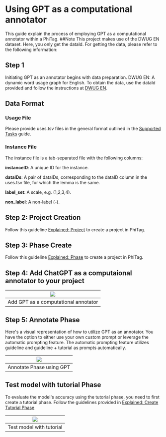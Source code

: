 
# Using GPT as a computational annotator

This guide explain the process of employing GPT as a computational annotator within a PhiTag.
##Note
This project makes use of the DWUG EN dataset. Here, you only get the dataId. For getting the data, please refer to the following information:

## Step 1
Initiating GPT as an annotator begins with data preparation.
DWUG EN: A dynamic word usage graph for English. To obtain the data, use the dataId provided and follow the instructions at [DWUG EN](https://zenodo.org/record/5544443).

## Data Format

### Usage File

Please provide uses.tsv files in the general format outlined in the [Supported Tasks](/guide/guideline/supported-tasks.md) guide.

### Instance File
The instance file is a tab-separated file with the following columns:

**instanceID**: A unique ID for the instance.

**dataIDs**: A pair of dataIDs, corresponding to the dataID column in the uses.tsv file, for which the lemma is the same.

**label_set**: A scale, e.g. (1,2,3,4).

**non_label**: A non-label (-).

## Step 2: Project Creation
Follow this guideline [Explained: Project](/guide/guideline/explained-project.md) to create a project in PhiTag.


## Step 3: Phase Create
Follow this guideline [Explained: Phase](/guide/guideline/explained-phase.md) to create a project in PhiTag.

## Step 4: Add ChatGPT as a computaional annotator to your project

| ![](/guide/add-comp-annotator.gif) |
| :---------------------------------: |
|           Add GPT as a computational annotator          |


## Step 5: Annotate Phase
Here's a visual representation of how to utilize GPT as an annotator. You have the option to either use your own custom prompt or leverage the automatic prompting feature. The automatic prompting feature utilizes guideline and guideline + tutorial as prompts automatically.

| ![](/guide/annotate-phase-using-gpt.gif) |
| :---------------------------------:    |
|    Annotate Phase using GPT      |


## Test model with tutorial Phase
To evaluate the model's accuracy using the tutorial phase, you need to first create a tutorial phase. Follow the guidelines provided in
    [Explained: Create Tutorial Phase](/guide/guideline/explained-how-to-create-tutorial.md)


| ![](/guide/test-with-tutorial.gif)  |
| :-------------------------------------------: |
|    Test model with tutorial               |






